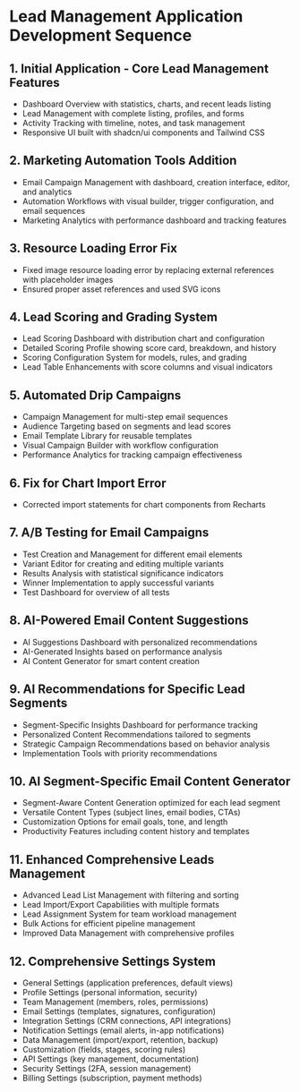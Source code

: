# Lead Management Application Development Sequence

## 1. Initial Application - Core Lead Management Features

- Dashboard Overview with statistics, charts, and recent leads listing
- Lead Management with complete listing, profiles, and forms
- Activity Tracking with timeline, notes, and task management
- Responsive UI built with shadcn/ui components and Tailwind CSS

## 2. Marketing Automation Tools Addition

- Email Campaign Management with dashboard, creation interface, editor, and analytics
- Automation Workflows with visual builder, trigger configuration, and email sequences
- Marketing Analytics with performance dashboard and tracking features

## 3. Resource Loading Error Fix

- Fixed image resource loading error by replacing external references with placeholder images
- Ensured proper asset references and used SVG icons

## 4. Lead Scoring and Grading System

- Lead Scoring Dashboard with distribution chart and configuration
- Detailed Scoring Profile showing score card, breakdown, and history
- Scoring Configuration System for models, rules, and grading
- Lead Table Enhancements with score columns and visual indicators

## 5. Automated Drip Campaigns

- Campaign Management for multi-step email sequences
- Audience Targeting based on segments and lead scores
- Email Template Library for reusable templates
- Visual Campaign Builder with workflow configuration
- Performance Analytics for tracking campaign effectiveness

## 6. Fix for Chart Import Error

- Corrected import statements for chart components from Recharts

## 7. A/B Testing for Email Campaigns

- Test Creation and Management for different email elements
- Variant Editor for creating and editing multiple variants
- Results Analysis with statistical significance indicators
- Winner Implementation to apply successful variants
- Test Dashboard for overview of all tests

## 8. AI-Powered Email Content Suggestions

- AI Suggestions Dashboard with personalized recommendations
- AI-Generated Insights based on performance analysis
- AI Content Generator for smart content creation

## 9. AI Recommendations for Specific Lead Segments

- Segment-Specific Insights Dashboard for performance tracking
- Personalized Content Recommendations tailored to segments
- Strategic Campaign Recommendations based on behavior analysis
- Implementation Tools with priority recommendations

## 10. AI Segment-Specific Email Content Generator

- Segment-Aware Content Generation optimized for each lead segment
- Versatile Content Types (subject lines, email bodies, CTAs)
- Customization Options for email goals, tone, and length
- Productivity Features including content history and templates

## 11. Enhanced Comprehensive Leads Management

- Advanced Lead List Management with filtering and sorting
- Lead Import/Export Capabilities with multiple formats
- Lead Assignment System for team workload management
- Bulk Actions for efficient pipeline management
- Improved Data Management with comprehensive profiles

## 12. Comprehensive Settings System

- General Settings (application preferences, default views)
- Profile Settings (personal information, security)
- Team Management (members, roles, permissions)
- Email Settings (templates, signatures, configuration)
- Integration Settings (CRM connections, API integrations)
- Notification Settings (email alerts, in-app notifications)
- Data Management (import/export, retention, backup)
- Customization (fields, stages, scoring rules)
- API Settings (key management, documentation)
- Security Settings (2FA, session management)
- Billing Settings (subscription, payment methods)
